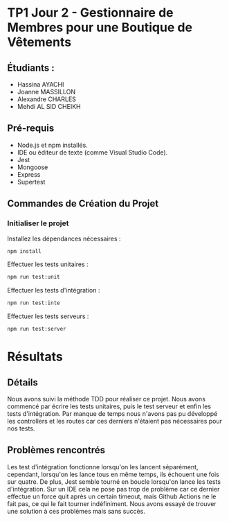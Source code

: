 # TP1 Jour 2 - Gestionnaire de Membres pour une Boutique de Vêtements

## Étudiants :
- Hassina AYACHI
- Joanne MASSILLON
- Alexandre CHARLES
- Mehdi AL SID CHEIKH

## Pré-requis

- Node.js et npm installés.
- IDE ou éditeur de texte (comme Visual Studio Code).
- Jest
- Mongoose
- Express
- Supertest

## Commandes de Création du Projet

### Initialiser le projet

Installez les dépendances nécessaires :

```bash
npm install
```

Effectuer les tests unitaires :

```bash
npm run test:unit
```

Effectuer les tests d'intégration :

```bash
npm run test:inte
```

Effectuer les tests serveurs :

```bash
npm run test:server
```


# Résultats

## Détails
Nous avons suivi la méthode TDD pour réaliser ce projet. Nous avons commencé par écrire les tests unitaires, puis le test serveur et enfin les tests d'intégration.
Par manque de temps nous n'avons pas pu développé les controllers et les routes car ces derniers n'étaient pas nécessaires pour nos tests.

## Problèmes rencontrés

Les test d'intégration fonctionne lorsqu'on les lancent séparément, cependant, lorsqu'on les lance tous en même temps, ils échouent une fois sur quatre.
De plus, Jest semble tourné en boucle lorsqu'on lance les tests d'intégration. Sur un IDE cela ne pose pas trop de problème car ce dernier effectue un force quit après un certain timeout, 
mais Github Actions ne le fait pas, ce qui le fait tourner indéfiniment. Nous avons essayé de trouver une solution à ces problèmes mais sans succès.